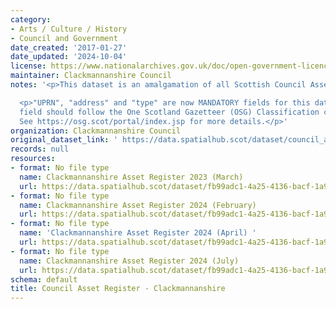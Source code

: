 ```yaml
---
category:
- Arts / Culture / History
- Council and Government
date_created: '2017-01-27'
date_updated: '2024-10-04'
license: https://www.nationalarchives.gov.uk/doc/open-government-licence/version/3/
maintainer: Clackmannanshire Council
notes: '<p>This dataset is an amalgamation of all Scottish Council Asset Registers.</p>

  <p>"UPRN", "address" and "type" are now MANDATORY fields for this dataset. The "type"
  field should follow the One Scotland Gazetteer (OSG) Classification conventions.
  See https://osg.scot/portal/index.jsp for more details.</p>'
organization: Clackmannanshire Council
original_dataset_link: ' https://data.spatialhub.scot/dataset/council_asset_register-cl'
records: null
resources:
- format: No file type
  name: Clackmannanshire Asset Register 2023 (March)
  url: https://data.spatialhub.scot/dataset/fb99adc1-4a25-4136-bacf-1a99a7f09c73/resource/2bfe8096-b2b4-43ea-89d1-2dd451c52edf/download/clacks_catr.gpkg
- format: No file type
  name: Clackmannanshire Asset Register 2024 (February)
  url: https://data.spatialhub.scot/dataset/fb99adc1-4a25-4136-bacf-1a99a7f09c73/resource/f5279193-cf02-4309-9d63-b4d98befa237/download/clacks_catr.gpkg
- format: No file type
  name: 'Clackmannanshire Asset Register 2024 (April) '
  url: https://data.spatialhub.scot/dataset/fb99adc1-4a25-4136-bacf-1a99a7f09c73/resource/555dd8cf-435d-4e5a-9d84-6ac9daa32f0d/download/clacks_catr.gpkg
- format: No file type
  name: Clackmannanshire Asset Register 2024 (July)
  url: https://data.spatialhub.scot/dataset/fb99adc1-4a25-4136-bacf-1a99a7f09c73/resource/afc6d795-a7fc-493c-ac84-bd16b5897a34/download/estates.gpkg
schema: default
title: Council Asset Register - Clackmannanshire
---
```

